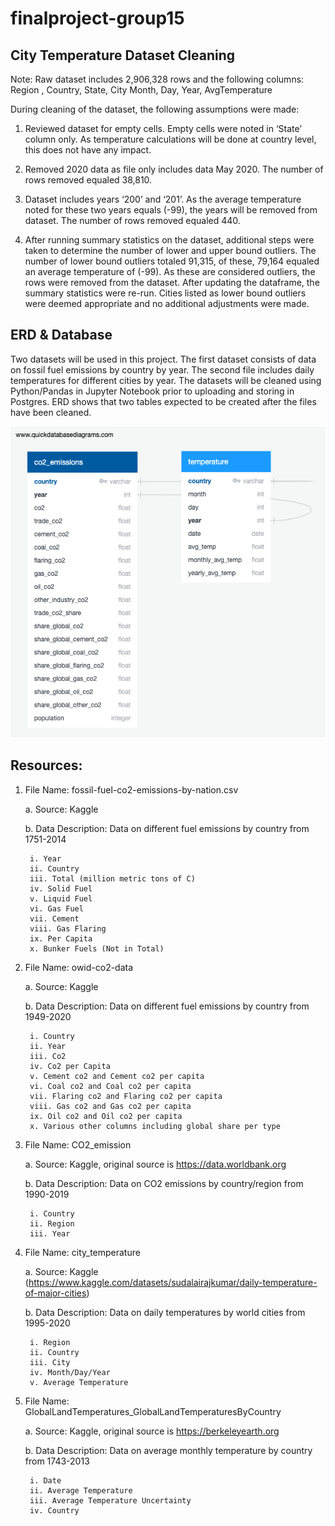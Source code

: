# finalproject-group15

## City Temperature Dataset Cleaning

Note: Raw dataset includes 2,906,328 rows and the following columns:
	Region , Country, State, City
	Month, Day, Year, AvgTemperature

During cleaning of the dataset, the following assumptions were made:

1.	Reviewed dataset for empty cells. Empty cells were noted in ‘State’ column only. As temperature calculations will be done at country level, this 
does not have any impact.

2.	Removed 2020 data as file only includes data May 2020. The number of rows removed equaled 38,810.

3.	Dataset includes years ‘200’ and ‘201’. As the average temperature noted for these two years equals (-99), the years will be removed from
dataset. The number of rows removed equaled 440. 

4.	After running summary statistics on the dataset, additional steps were taken to determine the number of lower and upper bound outliers. The 
number of lower bound outliers totaled 91,315, of these, 79,164 equaled an average temperature of (-99). As these are considered outliers, the rows were 
removed from the dataset. After updating the dataframe, the summary statistics were re-run. Cities listed as lower bound outliers were deemed
appropriate
and no additional adjustments were made. 


## ERD & Database
Two datasets will be used in this project. The first dataset consists of data on fossil fuel emissions by country by year. The second file includes
daily temperatures for different cities by year. The datasets will be cleaned using Python/Pandas in Jupyter Notebook prior to uploading and storing in 
Postgres. ERD shows that two tables expected to be created after the files have been cleaned.  

![ERD.png](ERD.png)

## Resources:

1. File Name: fossil-fuel-co2-emissions-by-nation.csv
	
	a. Source: Kaggle
	
	b. Data Description: Data on different fuel emissions by country from 1751-2014
	
		i. Year
		ii. Country
		iii. Total (million metric tons of C)
		iv. Solid Fuel
		v. Liquid Fuel
		vi. Gas Fuel
		vii. Cement
		viii. Gas Flaring
		ix. Per Capita
		x. Bunker Fuels (Not in Total)

2. File Name: owid-co2-data

	a. Source: Kaggle
	
	b. Data Description: Data on different fuel emissions by country from 1949-2020
	
		i. Country
		ii. Year
		iii. Co2
		iv. Co2 per Capita
		v. Cement co2 and Cement co2 per capita
		vi. Coal co2 and Coal co2 per capita
		vii. Flaring co2 and Flaring co2 per capita
		viii. Gas co2 and Gas co2 per capita
		ix. Oil co2 and Oil co2 per capita
		x. Various other columns including global share per type 

3. File Name: CO2_emission

	a. Source: Kaggle, original source is https://data.worldbank.org
	
	b. Data Description: Data on CO2 emissions by country/region from 1990-2019
	
		i. Country
		ii. Region
		iii. Year

4. File Name: city_temperature

	a. Source: Kaggle (https://www.kaggle.com/datasets/sudalairajkumar/daily-temperature-of-major-cities)
	
	b. Data Description: Data on daily temperatures by world cities from 1995-2020
	
		i. Region
		ii. Country
		iii. City
		iv. Month/Day/Year
		v. Average Temperature

5. File Name: GlobalLandTemperatures_GlobalLandTemperaturesByCountry

	a. Source: Kaggle, original source is https://berkeleyearth.org
	
	b. Data Description: Data on average monthly temperature by country from 1743-2013
	
		i. Date
		ii. Average Temperature
		iii. Average Temperature Uncertainty
		iv. Country
